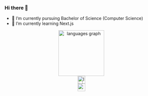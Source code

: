 ### Hi there 👋


- 🔭 I’m currently pursuing Bachelor of Science (Computer Science)
- 🌱 I’m currently learning Next.js

<div align="center">
  <img src="https://github-readme-stats.vercel.app/api/top-langs?username=syedhamzasiff&locale=en&hide_title=false&layout=compact&card_width=320&langs_count=5&theme=dracula&hide_border=false&order=2" height="150" alt="languages graph"  />
</div>

<div align="center">
  <img src="https://img.shields.io/static/v1?message=LinkedIn&logo=linkedin&label=&color=0077B5&logoColor=white&labelColor=&style=for-the-badge" height="25" alt="linkedin logo"  />
</div>



<div align="center">
  <img src="https://komarev.com/ghpvc/?username=syedhamzasiff&color=grey&style=flat" height="25"/>
</div>
